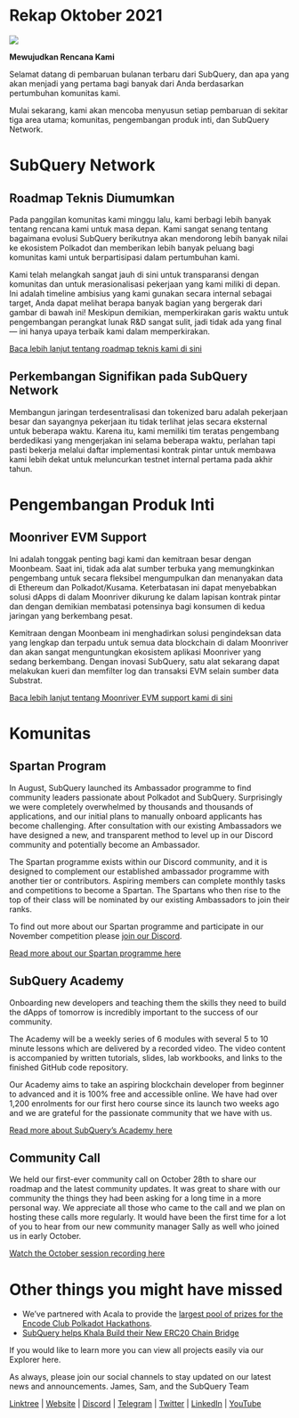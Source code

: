# Rekap Oktober 2021

![](https://miro.medium.com/max/1400/1*Yf3LOc6onAZ-XRQLPyxAmQ.png)

**Mewujudkan Rencana Kami**

Selamat datang di pembaruan bulanan terbaru dari SubQuery, dan apa yang akan menjadi yang pertama bagi banyak dari Anda berdasarkan pertumbuhan komunitas kami.

Mulai sekarang, kami akan mencoba menyusun setiap pembaruan di sekitar tiga area utama; komunitas, pengembangan produk inti, dan SubQuery Network.

# SubQuery Network

## Roadmap Teknis Diumumkan

Pada panggilan komunitas kami minggu lalu, kami berbagi lebih banyak tentang rencana kami untuk masa depan. Kami sangat senang tentang bagaimana evolusi SubQuery berikutnya akan mendorong lebih banyak nilai ke ekosistem Polkadot dan memberikan lebih banyak peluang bagi komunitas kami untuk berpartisipasi dalam pertumbuhan kami.

Kami telah melangkah sangat jauh di sini untuk transparansi dengan komunitas dan untuk merasionalisasi pekerjaan yang kami miliki di depan. Ini adalah timeline ambisius yang kami gunakan secara internal sebagai target, Anda dapat melihat berapa banyak bagian yang bergerak dari gambar di bawah ini! Meskipun demikian, memperkirakan garis waktu untuk pengembangan perangkat lunak R&D sangat sulit, jadi tidak ada yang final — ini hanya upaya terbaik kami dalam memperkirakan.

[Baca lebih lanjut tentang roadmap teknis kami di sini](https://subquery.medium.com/subquery-releases-technical-roadmap-2a3a383c49b)

## Perkembangan Signifikan pada SubQuery Network

Membangun jaringan terdesentralisasi dan tokenized baru adalah pekerjaan besar dan sayangnya pekerjaan itu tidak terlihat jelas secara eksternal untuk beberapa waktu. Karena itu, kami memiliki tim teratas pengembang berdedikasi yang mengerjakan ini selama beberapa waktu, perlahan tapi pasti bekerja melalui daftar implementasi kontrak pintar untuk membawa kami lebih dekat untuk meluncurkan testnet internal pertama pada akhir tahun.

# Pengembangan Produk Inti

## Moonriver EVM Support

Ini adalah tonggak penting bagi kami dan kemitraan besar dengan Moonbeam. Saat ini, tidak ada alat sumber terbuka yang memungkinkan pengembang untuk secara fleksibel mengumpulkan dan menanyakan data di Ethereum dan Polkadot/Kusama. Keterbatasan ini dapat menyebabkan solusi dApps di dalam Moonriver dikurung ke dalam lapisan kontrak pintar dan dengan demikian membatasi potensinya bagi konsumen di kedua jaringan yang berkembang pesat.

Kemitraan dengan Moonbeam ini menghadirkan solusi pengindeksan data yang lengkap dan terpadu untuk semua data blockchain di dalam Moonriver dan akan sangat menguntungkan ekosistem aplikasi Moonriver yang sedang berkembang. Dengan inovasi SubQuery, satu alat sekarang dapat melakukan kueri dan memfilter log dan transaksi EVM selain sumber data Substrat.

[Baca lebih lanjut tentang Moonriver EVM support kami di sini](https://subquery.medium.com/subquery-adds-ethereum-virtual-machine-evm-functionality-in-integration-with-moonbeam-and-ddbcdf0fd8ff)

# Komunitas

## Spartan Program

In August, SubQuery launched its Ambassador programme to find community leaders passionate about Polkadot and SubQuery. Surprisingly we were completely overwhelmed by thousands and thousands of applications, and our initial plans to manually onboard applicants has become challenging. After consultation with our existing Ambassadors we have designed a new, and transparent method to level up in our Discord community and potentially become an Ambassador.

The Spartan programme exists within our Discord community, and it is designed to complement our established ambassador programme with another tier or contributors. Aspiring members can complete monthly tasks and competitions to become a Spartan. The Spartans who then rise to the top of their class will be nominated by our existing Ambassadors to join their ranks.

To find out more about our Spartan programme and participate in our November competition please  [join our Discord](https://discord.com/invite/subquery).

[Read more about our Spartan programme here](https://subquery.medium.com/subquerys-new-spartan-programme-cf6c13653c6f)

## SubQuery Academy

Onboarding new developers and teaching them the skills they need to build the dApps of tomorrow is incredibly important to the success of our community.

The Academy will be a weekly series of 6 modules with several 5 to 10 minute lessons which are delivered by a recorded video. The video content is accompanied by written tutorials, slides, lab workbooks, and links to the finished GitHub code repository.

Our Academy aims to take an aspiring blockchain developer from beginner to advanced and it is 100% free and accessible online. We have had over 1,200 enrolments for our first hero course since its launch two weeks ago and we are grateful for the passionate community that we have with us.

[Read more about SubQuery’s Academy here](https://subquery.medium.com/subquery-launches-the-subquery-academy-9505dc66a01)

## Community Call

We held our first-ever community call on October 28th to share our roadmap and the latest community updates. It was great to share with our community the things they had been asking for a long time in a more personal way. We appreciate all those who came to the call and we plan on hosting these calls more regularly. It would have been the first time for a lot of you to hear from our new community manager Sally as well who joined us in early October.

[Watch the October session recording here](https://www.crowdcast.io/e/subquery-sessions-october)

# Other things you might have missed

-   We’ve partnered with Acala to provide the  [largest pool of prizes for the Encode Club Polkadot Hackathons](https://medium.com/encode-club/polkadot-hack-challenges-7cfeba1a4c0e).
-   [SubQuery helps Khala Build their New ERC20 Chain Bridge](https://subquery.medium.com/subquery-helps-khala-build-their-new-erc20-chain-bridge-c3aa0e1e6a89)

If you would like to learn more you can view all projects easily via our Explorer here.

As always, please join our social channels to stay updated on our latest news and announcements. James, Sam, and the SubQuery Team

[Linktree](https://linktr.ee/subquerynetwork)  |  [Website](https://subquery.network/)  |  [Discord](https://discord.com/invite/78zg8aBSMG)  |  [Telegram](https://t.me/subquerynetwork)  |  [Twitter](https://twitter.com/subquerynetwork)  |  [LinkedIn](https://www.linkedin.com/company/subquery)  |  [YouTube](https://www.youtube.com/channel/UCi1a6NUUjegcLHDFLr7CqLw)
